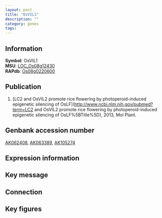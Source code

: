 ```yaml
---
layout: post
title: "OsVIL1"
description: ""
category: genes
tags: 
---
```


## Information
__Symbol__: OsVIL1  
__MSU__: [LOC_Os08g12430](http://rice.plantbiology.msu.edu/cgi-bin/ORF_infopage.cgi?orf=LOC_Os08g12430)  
__RAPdb__: [Os08g0220600](http://rapdb.dna.affrc.go.jp/viewer/gbrowse_details/irgsp1?name=Os08g0220600)  

## Publication
1. [LC2 and OsVIL2 promote rice flowering by photoperoid-induced epigenetic silencing of OsLF](http://www.ncbi.nlm.nih.gov/pubmed?term=LC2 and OsVIL2 promote rice flowering by photoperoid-induced epigenetic silencing of OsLF%5BTitle%5D), 2013, Mol Plant.

## Genbank accession number
[AK062408](http://www.ncbi.nlm.nih.gov/nuccore/AK062408), [AK063389](http://www.ncbi.nlm.nih.gov/nuccore/AK063389), [AK105274](http://www.ncbi.nlm.nih.gov/nuccore/AK105274)  

## Expression information

## Key message

## Connection

## Key figures


